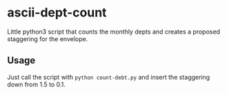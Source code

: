 # ascii-dept-count

Little python3 script that counts the monthly depts and creates a proposed staggering for the envelope.

## Usage

Just call the script with `python count-debt.py` and insert the staggering down from 1.5 to 0.1.

